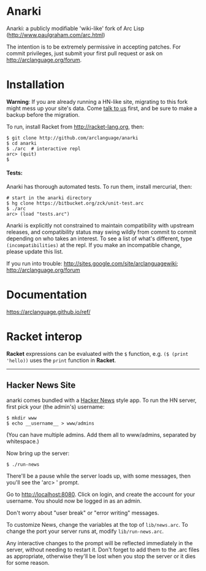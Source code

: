 Anarki
===
Anarki: a publicly modifiable 'wiki-like' fork of Arc Lisp (http://www.paulgraham.com/arc.html)

The intention is to be extremely permissive in accepting patches. For commit
privileges, just submit your first pull request or ask on http://arclanguage.org/forum.
# Installation
**Warning**: If you are already running a HN-like site, migrating to this fork
might mess up your site's data. Come [talk to us](http://arclanguage.org/forum)
first, and be sure to make a backup before the migration.

To run, install Racket from http://racket-lang.org, then:

    $ git clone http://github.com/arclanguage/anarki
    $ cd anarki
    $ ./arc  # interactive repl
    arc> (quit)
    $
#### Tests:
Anarki has thorough automated tests. To run them, install mercurial, then:

    # start in the anarki directory
    $ hg clone https://bitbucket.org/zck/unit-test.arc
    $ ./arc
    arc> (load "tests.arc")

Anarki is explicitly not constrained to maintain compatibility with upstream
releases, and compatibility status may swing wildly from commit to commit
depending on who takes an interest. To see a list of what's different, type
`(incompatibilities)` at the repl. If you make an incompatible change, please
update this list.

If you run into trouble: http://sites.google.com/site/arclanguagewiki; http://arclanguage.org/forum

# Documentation

https://arclanguage.github.io/ref/

# Racket interop
**Racket** expressions can be evaluated with the `$` function, e.g. `($ (print 'hello))` uses the `print` function in **Racket**.

---


## Hacker News Site
anarki comes bundled with a [Hacker News](https://news.ycombinator.com) style app.
To run the HN server, first pick your (the admin's) username:

    $ mkdir www
    $ echo __username__ > www/admins

(You can have multiple admins. Add them all to www/admins, separated by whitespace.)

Now bring up the server:

    $ ./run-news

There'll be a pause while the server loads up, with some messages, then you'll
see the 'arc> ' prompt.

Go to [http://localhost:8080](http://localhost:8080). Click on login, and
create the account for your username. You should now be logged in as an admin.

Don't worry about "user break" or "error writing" messages.

To customize News, change the variables at the top of `lib/news.arc`. To
change the port your server runs at, modify `lib/run-news.arc`.

Any interactive changes to the prompt will be reflected immediately in the
server, without needing to restart it. Don't forget to add them to the .arc
files as appropriate, otherwise they'll be lost when you stop the server or it
dies for some reason.
